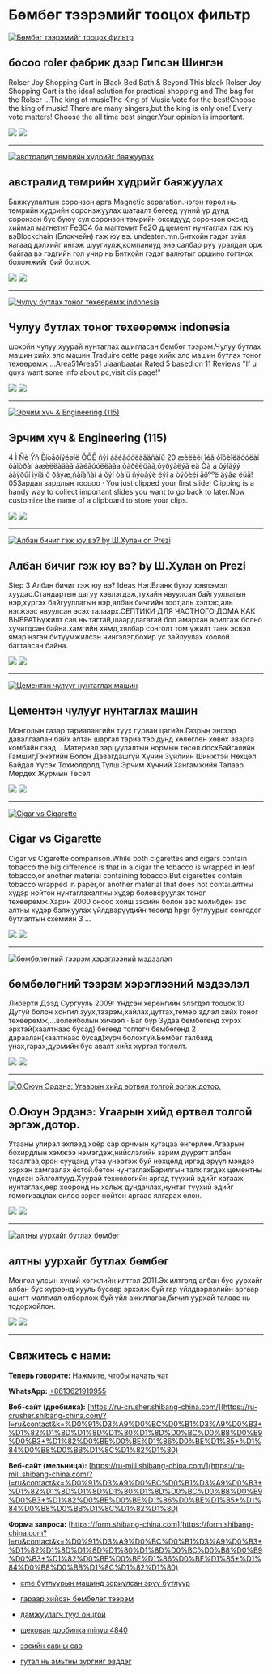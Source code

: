 # Бөмбөг тээрэмийг тооцох фильтр

<a href="https://swt.shibang-china.com/?l=ru&img&k=%D0%91%D3%A9%D0%BC%D0%B1%D3%A9%D0%B3+%D1%82%D1%8D%D1%8D%D1%80%D1%8D%D0%BC%D0%B8%D0%B9%D0%B3+%D1%82%D0%BE%D0%BE%D1%86%D0%BE%D1%85+%D1%84%D0%B8%D0%BB%D1%8C%D1%82%D1%80" target="_blank">![Бөмбөг тээрэмийг тооцох фильтр](http://static.shibang-china.com/all-800x300/758.jpg)</a>

## босоо roler фабрик дээр Гипсэн Шингэн
Rolser Joy Shopping Cart in Black Bed Bath &amp; Beyond.This black Rolser Joy Shopping Cart is the ideal solution for practical shopping and The bag for the Rolser …The king of musicThe King of Music Vote for the best!Choose the king of music! There are many singers,but the king is only one! Every vote matters! Choose the all time best singer.Your opinion is important.


<a href="https://whatsapp.shibangsoft.com/WhatsApp.php" target="_blank" title="WhatsApp">![](http://static.shibang-china.com/icon/whatsapp.png)</a> <a href="https://swt.shibang-china.com/?l=ru&icon&k=%D0%91%D3%A9%D0%BC%D0%B1%D3%A9%D0%B3+%D1%82%D1%8D%D1%8D%D1%80%D1%8D%D0%BC%D0%B8%D0%B9%D0%B3+%D1%82%D0%BE%D0%BE%D1%86%D0%BE%D1%85+%D1%84%D0%B8%D0%BB%D1%8C%D1%82%D1%80" target="_blank">![](http://static.shibang-china.com/icon/chat-ru.png)</a>

---

<a href="https://swt.shibang-china.com/?l=ru&img&k=%D0%91%D3%A9%D0%BC%D0%B1%D3%A9%D0%B3+%D1%82%D1%8D%D1%8D%D1%80%D1%8D%D0%BC%D0%B8%D0%B9%D0%B3+%D1%82%D0%BE%D0%BE%D1%86%D0%BE%D1%85+%D1%84%D0%B8%D0%BB%D1%8C%D1%82%D1%80" target="_blank">![австралид төмрийн хүдрийг баяжуулах](http://static.shibang-china.com/all-800x300/237.jpg)</a>

## австралид төмрийн хүдрийг баяжуулах
Баяжуулалтын соронзон арга Magnetic separation.нэгэн төрөл нь төмрийн хүдрийн соронзжуулах шатаалт бөгөөд үүний үр дүнд соронзон бус буюу сул соронзон төмрийн оксидууд соронзон оксид хиймэл магнетит Fe3O4 ба магтемит Fe2O д.цемент нунтаглах гэж юу вэBlockchain (Блокчейн) гэж юу вэ. undesten.mn.Биткойн гэдэг зүйл яагаад дэлхийг ингэж шуугиулж,компаниуд энэ салбар руу уралдан орж байгаа вэ гэдгийн гол учир нь Биткойн гэдэг валютыг оршино тогтнох боломжийг бий болгож.


<a href="https://whatsapp.shibangsoft.com/WhatsApp.php" target="_blank" title="WhatsApp">![](http://static.shibang-china.com/icon/whatsapp.png)</a> <a href="https://swt.shibang-china.com/?l=ru&icon&k=%D0%91%D3%A9%D0%BC%D0%B1%D3%A9%D0%B3+%D1%82%D1%8D%D1%8D%D1%80%D1%8D%D0%BC%D0%B8%D0%B9%D0%B3+%D1%82%D0%BE%D0%BE%D1%86%D0%BE%D1%85+%D1%84%D0%B8%D0%BB%D1%8C%D1%82%D1%80" target="_blank">![](http://static.shibang-china.com/icon/chat-ru.png)</a>

---

<a href="https://swt.shibang-china.com/?l=ru&img&k=%D0%91%D3%A9%D0%BC%D0%B1%D3%A9%D0%B3+%D1%82%D1%8D%D1%8D%D1%80%D1%8D%D0%BC%D0%B8%D0%B9%D0%B3+%D1%82%D0%BE%D0%BE%D1%86%D0%BE%D1%85+%D1%84%D0%B8%D0%BB%D1%8C%D1%82%D1%80" target="_blank">![Чулуу бутлах тоног төхөөрөмж indonesia](http://static.shibang-china.com/all-800x300/1370.jpg)</a>

## Чулуу бутлах тоног төхөөрөмж indonesia
шохойн чулуу хуурай нунтаглах ашигласан бөмбөг тээрэм.Чулуу бутлах машин хийх элс машин Traduire cette page хийх элс машин бутлах тоног төхөөрөмж …Area51Area51 ulaanbaatar Rated 5 based on 11 Reviews &quot;If u guys want some info about pc,visit dis page!&quot;


<a href="https://whatsapp.shibangsoft.com/WhatsApp.php" target="_blank" title="WhatsApp">![](http://static.shibang-china.com/icon/whatsapp.png)</a> <a href="https://swt.shibang-china.com/?l=ru&icon&k=%D0%91%D3%A9%D0%BC%D0%B1%D3%A9%D0%B3+%D1%82%D1%8D%D1%8D%D1%80%D1%8D%D0%BC%D0%B8%D0%B9%D0%B3+%D1%82%D0%BE%D0%BE%D1%86%D0%BE%D1%85+%D1%84%D0%B8%D0%BB%D1%8C%D1%82%D1%80" target="_blank">![](http://static.shibang-china.com/icon/chat-ru.png)</a>

---

<a href="https://swt.shibang-china.com/?l=ru&img&k=%D0%91%D3%A9%D0%BC%D0%B1%D3%A9%D0%B3+%D1%82%D1%8D%D1%8D%D1%80%D1%8D%D0%BC%D0%B8%D0%B9%D0%B3+%D1%82%D0%BE%D0%BE%D1%86%D0%BE%D1%85+%D1%84%D0%B8%D0%BB%D1%8C%D1%82%D1%80" target="_blank">![Эрчим хүч &amp; Engineering (115)](http://static.shibang-china.com/all-800x300/993.jpg)</a>

## Эрчим хүч &amp; Engineering (115)
4 &#204; &#209;&#232; &#221;&#241; &#200;&#237;&#242;&#229;&#240;&#237;&#253;&#233;&#248;&#237;&#235; &#213;&#213;&#202; &#241;&#253;&#237; &#225;&#224;&#233;&#227;&#243;&#243;&#235;&#224;&#227;&#228;&#241;&#224;&#237;&#251; 20 &#230;&#232;&#235;&#232;&#233;&#237; &#238;&#233;&#227; &#242;&#238;&#245;&#232;&#238;&#235;&#228;&#243;&#243;&#235;&#224;&#237; &#245;&#224;&#236;&#242;&#240;&#224;&#237; &#224;&#230;&#232;&#235;&#235;&#224;&#228;&#224;&#227; &#225;&#224;&#233;&#227;&#243;&#243;&#235;&#235;&#224;&#227;а,&#245;&#224;&#240;&#232;&#235;&#246;&#224;&#227;,&#245;&#253;&#240;&#253;&#227;&#235;&#253;&#227; &#232;&#228; &#210;&#224; &#225; &#245;&#253;&#237;&#228;&#253;&#253; &#225;&#224;&#255;&#240;&#251;&#237; &#236;&#253;&#237;&#228; &#245; &#240;&#227;&#253;&#230;,&#241;&#224;&#237;&#224;&#241;&#224;&#237; &#225; &#245;&#253;&#237; &#242;&#224;&#237;&#252; &#241;&#253;&#242;&#227;&#253;&#235; &#235;&#253;&#237; &#225; &#242;&#253;&#245;&#232;&#233;&#237; &#229;&#240;&#186;&#186;&#235; &#228;&#253;&#226;&#248; &#235;&#252;&#229;! 05Зардал зардлын тооцоо&nbsp;&#0183;&#32;You just clipped your first slide! Clipping is a handy way to collect important slides you want to go back to later.Now customize the name of a clipboard to store your clips.


<a href="https://whatsapp.shibangsoft.com/WhatsApp.php" target="_blank" title="WhatsApp">![](http://static.shibang-china.com/icon/whatsapp.png)</a> <a href="https://swt.shibang-china.com/?l=ru&icon&k=%D0%91%D3%A9%D0%BC%D0%B1%D3%A9%D0%B3+%D1%82%D1%8D%D1%8D%D1%80%D1%8D%D0%BC%D0%B8%D0%B9%D0%B3+%D1%82%D0%BE%D0%BE%D1%86%D0%BE%D1%85+%D1%84%D0%B8%D0%BB%D1%8C%D1%82%D1%80" target="_blank">![](http://static.shibang-china.com/icon/chat-ru.png)</a>

---

<a href="https://swt.shibang-china.com/?l=ru&img&k=%D0%91%D3%A9%D0%BC%D0%B1%D3%A9%D0%B3+%D1%82%D1%8D%D1%8D%D1%80%D1%8D%D0%BC%D0%B8%D0%B9%D0%B3+%D1%82%D0%BE%D0%BE%D1%86%D0%BE%D1%85+%D1%84%D0%B8%D0%BB%D1%8C%D1%82%D1%80" target="_blank">![Албан бичиг гэж юу вэ? by Ш.Хулан on Prezi](http://static.shibang-china.com/all-800x300/871.jpg)</a>

## Албан бичиг гэж юу вэ? by Ш.Хулан on Prezi
Step 3 Албан бичиг гэж юу вэ? Ideas Нэг.Бланк буюу хэвлэмэл хуудас.Стандартын дагуу хэвлэгдэж,тухайн явуулсан байгууллагын нэр,хүргэх байгууллагын нэр,албан бичгийн тоот,аль хэлтэс,аль нэгжээс явуулсан эсэх талаарх.СЕПТИКИ ДЛЯ ЧАСТНОГО ДОМА КАК ВЫБРАТЬүжилт сав нь тагтай,шаардлагатай бол амархан арилгаж болно хучигдсан байна.хамгийн хямд,хялбар сонголт том үжилт танк эсвэл ямар нэгэн битүүмжилсэн чингэлэг,бохир ус зайлуулах хоолой багтаасан байна.


<a href="https://whatsapp.shibangsoft.com/WhatsApp.php" target="_blank" title="WhatsApp">![](http://static.shibang-china.com/icon/whatsapp.png)</a> <a href="https://swt.shibang-china.com/?l=ru&icon&k=%D0%91%D3%A9%D0%BC%D0%B1%D3%A9%D0%B3+%D1%82%D1%8D%D1%8D%D1%80%D1%8D%D0%BC%D0%B8%D0%B9%D0%B3+%D1%82%D0%BE%D0%BE%D1%86%D0%BE%D1%85+%D1%84%D0%B8%D0%BB%D1%8C%D1%82%D1%80" target="_blank">![](http://static.shibang-china.com/icon/chat-ru.png)</a>

---

<a href="https://swt.shibang-china.com/?l=ru&img&k=%D0%91%D3%A9%D0%BC%D0%B1%D3%A9%D0%B3+%D1%82%D1%8D%D1%8D%D1%80%D1%8D%D0%BC%D0%B8%D0%B9%D0%B3+%D1%82%D0%BE%D0%BE%D1%86%D0%BE%D1%85+%D1%84%D0%B8%D0%BB%D1%8C%D1%82%D1%80" target="_blank">![Цементэн чулууг нунтаглах машин](http://static.shibang-china.com/all-800x300/343.jpg)</a>

## Цементэн чулууг нунтаглах машин
Монголын газар тариалангийн түүх гурван цагийн.Газрын энгээр давалгаалан байх алтан шаргал тариа тэр дунд хөлөглөн хөвөх аварга комбайн гээд …Материал зарцуулалтын нормын төсөл.docxБайгалийн Гамшиг,Гэнэтийн Болон Давагдашгүй Хүчин Зүйлийн Шинжтэй Нөхцөл Байдал Үүсэх Тохиолдолд Түлш Эрчим Хүчний Хангамжийн Талаар Мөрдөх Журмын Төсөл


<a href="https://whatsapp.shibangsoft.com/WhatsApp.php" target="_blank" title="WhatsApp">![](http://static.shibang-china.com/icon/whatsapp.png)</a> <a href="https://swt.shibang-china.com/?l=ru&icon&k=%D0%91%D3%A9%D0%BC%D0%B1%D3%A9%D0%B3+%D1%82%D1%8D%D1%8D%D1%80%D1%8D%D0%BC%D0%B8%D0%B9%D0%B3+%D1%82%D0%BE%D0%BE%D1%86%D0%BE%D1%85+%D1%84%D0%B8%D0%BB%D1%8C%D1%82%D1%80" target="_blank">![](http://static.shibang-china.com/icon/chat-ru.png)</a>

---

<a href="https://swt.shibang-china.com/?l=ru&img&k=%D0%91%D3%A9%D0%BC%D0%B1%D3%A9%D0%B3+%D1%82%D1%8D%D1%8D%D1%80%D1%8D%D0%BC%D0%B8%D0%B9%D0%B3+%D1%82%D0%BE%D0%BE%D1%86%D0%BE%D1%85+%D1%84%D0%B8%D0%BB%D1%8C%D1%82%D1%80" target="_blank">![Cigar vs Cigarette](http://static.shibang-china.com/all-800x300/1337.jpg)</a>

## Cigar vs Cigarette
Cigar vs Cigarette comparison.While both cigarettes and cigars contain tobacco the big difference is that in a cigar the tobacco is wrapped in leaf tobacco,or another material containing tobacco.But cigarettes contain tobacco wrapped in paper,or another material that does not contai.алтны хүдэр нойтон нунтаглахалтны хүдэр боловсруулах тоног төхөөрөмж.Харин 2000 оноос хойш зэсийн болон зэс молибден зэс алтны хүдэр баяжуулах үйлдвэрүүдийн төсөлд hpgr бутлуурыг сонгодог бутлалтын схемийн 3 …


<a href="https://whatsapp.shibangsoft.com/WhatsApp.php" target="_blank" title="WhatsApp">![](http://static.shibang-china.com/icon/whatsapp.png)</a> <a href="https://swt.shibang-china.com/?l=ru&icon&k=%D0%91%D3%A9%D0%BC%D0%B1%D3%A9%D0%B3+%D1%82%D1%8D%D1%8D%D1%80%D1%8D%D0%BC%D0%B8%D0%B9%D0%B3+%D1%82%D0%BE%D0%BE%D1%86%D0%BE%D1%85+%D1%84%D0%B8%D0%BB%D1%8C%D1%82%D1%80" target="_blank">![](http://static.shibang-china.com/icon/chat-ru.png)</a>

---

<a href="https://swt.shibang-china.com/?l=ru&img&k=%D0%91%D3%A9%D0%BC%D0%B1%D3%A9%D0%B3+%D1%82%D1%8D%D1%8D%D1%80%D1%8D%D0%BC%D0%B8%D0%B9%D0%B3+%D1%82%D0%BE%D0%BE%D1%86%D0%BE%D1%85+%D1%84%D0%B8%D0%BB%D1%8C%D1%82%D1%80" target="_blank">![бөмбөлөгний тээрэм хэрэглээний мэдээлэл](http://static.shibang-china.com/all-800x300/41.jpg)</a>

## бөмбөлөгний тээрэм хэрэглээний мэдээлэл
Либерти Дээд Сургууль 2009: Үндсэн хөрөнгийн элэгдэл тооцох.10 Дугуй болон хонгил зуух,тээрэм,хайлах,цутгах,төмөр эдлэл хийх тоног төхөөрөмж,…волейболын хичээл&nbsp;&#0183;&#32;Баг бүр 3удаа бөмбөгөнд хүрэх эрхтэй(хаалтнаас бусад) бөгөөд тоглогч бөмбөгөнд 2 дараалан(хаалтнаас бусад)хүрч болохгүй.Бөмбөг талбайд унах,гарах,дүрмийн бус авалт хийх хүртэл тоглолт.


<a href="https://whatsapp.shibangsoft.com/WhatsApp.php" target="_blank" title="WhatsApp">![](http://static.shibang-china.com/icon/whatsapp.png)</a> <a href="https://swt.shibang-china.com/?l=ru&icon&k=%D0%91%D3%A9%D0%BC%D0%B1%D3%A9%D0%B3+%D1%82%D1%8D%D1%8D%D1%80%D1%8D%D0%BC%D0%B8%D0%B9%D0%B3+%D1%82%D0%BE%D0%BE%D1%86%D0%BE%D1%85+%D1%84%D0%B8%D0%BB%D1%8C%D1%82%D1%80" target="_blank">![](http://static.shibang-china.com/icon/chat-ru.png)</a>

---

<a href="https://swt.shibang-china.com/?l=ru&img&k=%D0%91%D3%A9%D0%BC%D0%B1%D3%A9%D0%B3+%D1%82%D1%8D%D1%8D%D1%80%D1%8D%D0%BC%D0%B8%D0%B9%D0%B3+%D1%82%D0%BE%D0%BE%D1%86%D0%BE%D1%85+%D1%84%D0%B8%D0%BB%D1%8C%D1%82%D1%80" target="_blank">![О.Оюун Эрдэнэ: Угаарын хийд өртвөл толгой эргэж,дотор.](http://static.shibang-china.com/all-800x300/1079.jpg)</a>

## О.Оюун Эрдэнэ: Угаарын хийд өртвөл толгой эргэж,дотор.
Утааны улирал эхлээд хоёр сар орчмын хугацаа өнгөрлөө.Агаарын бохирдлын хэмжээ нэмэгдэж,нийслэлийн зарим дүүрэгт албан тасалгаа,орон сууцанд утаа үнэртэж буй нөхцөлд иргэд эрүүл мэндээ хэрхэн хамгаалах ёстой.бетон нунтаглахБарилгын талх гэгдэх цементны үндсэн ойлголтууд.Хуурай технологийн аргад түүхий эдийг хатааж нунтаглах,өөр хооронд нь хольж дундачлах,нунтаг түүхий эдийг гомогизацлах силос зэрэг нойтон аргаас ялгарах олон.


<a href="https://whatsapp.shibangsoft.com/WhatsApp.php" target="_blank" title="WhatsApp">![](http://static.shibang-china.com/icon/whatsapp.png)</a> <a href="https://swt.shibang-china.com/?l=ru&icon&k=%D0%91%D3%A9%D0%BC%D0%B1%D3%A9%D0%B3+%D1%82%D1%8D%D1%8D%D1%80%D1%8D%D0%BC%D0%B8%D0%B9%D0%B3+%D1%82%D0%BE%D0%BE%D1%86%D0%BE%D1%85+%D1%84%D0%B8%D0%BB%D1%8C%D1%82%D1%80" target="_blank">![](http://static.shibang-china.com/icon/chat-ru.png)</a>

---

<a href="https://swt.shibang-china.com/?l=ru&img&k=%D0%91%D3%A9%D0%BC%D0%B1%D3%A9%D0%B3+%D1%82%D1%8D%D1%8D%D1%80%D1%8D%D0%BC%D0%B8%D0%B9%D0%B3+%D1%82%D0%BE%D0%BE%D1%86%D0%BE%D1%85+%D1%84%D0%B8%D0%BB%D1%8C%D1%82%D1%80" target="_blank">![алтны уурхайг бутлах бөмбөг](http://static.shibang-china.com/all-800x300/345.jpg)</a>

## алтны уурхайг бутлах бөмбөг
Монгол улсын хүний хөгжлийн илтгэл 2011.Эх илтгэлд албан бус уурхайг албан бус хүрээнд хууль бусаар эрхэлж буй гар үйлдвэрлэлийн аргаар ашигт малтмал олборлож буй үйл ажиллагаа,бичил уурхай талаас нь тодорхойлон.

<a href="https://whatsapp.shibangsoft.com/WhatsApp.php" target="_blank" title="WhatsApp">![](http://static.shibang-china.com/icon/whatsapp.png)</a> <a href="https://swt.shibang-china.com/?l=ru&icon&k=%D0%91%D3%A9%D0%BC%D0%B1%D3%A9%D0%B3+%D1%82%D1%8D%D1%8D%D1%80%D1%8D%D0%BC%D0%B8%D0%B9%D0%B3+%D1%82%D0%BE%D0%BE%D1%86%D0%BE%D1%85+%D1%84%D0%B8%D0%BB%D1%8C%D1%82%D1%80" target="_blank">![](http://static.shibang-china.com/icon/chat-ru.png)</a>

---
## Свяжитесь с нами:

**Теперь говорите:** [Нажмите, чтобы начать чат](https://swt.shibang-china.com?l=ru&contact&k=%D0%91%D3%A9%D0%BC%D0%B1%D3%A9%D0%B3+%D1%82%D1%8D%D1%8D%D1%80%D1%8D%D0%BC%D0%B8%D0%B9%D0%B3+%D1%82%D0%BE%D0%BE%D1%86%D0%BE%D1%85+%D1%84%D0%B8%D0%BB%D1%8C%D1%82%D1%80)

**WhatsApp:**  [+8613621919955](https://whatsapp.shibangsoft.com/WhatsApp.php)

**Веб-сайт (дробилка):** [https://ru-crusher.shibang-china.com/](https://ru-crusher.shibang-china.com/?l=ru&contact&k=%D0%91%D3%A9%D0%BC%D0%B1%D3%A9%D0%B3+%D1%82%D1%8D%D1%8D%D1%80%D1%8D%D0%BC%D0%B8%D0%B9%D0%B3+%D1%82%D0%BE%D0%BE%D1%86%D0%BE%D1%85+%D1%84%D0%B8%D0%BB%D1%8C%D1%82%D1%80)

**Веб-сайт (мельница):** [https://ru-mill.shibang-china.com/](https://ru-mill.shibang-china.com/?l=ru&contact&k=%D0%91%D3%A9%D0%BC%D0%B1%D3%A9%D0%B3+%D1%82%D1%8D%D1%8D%D1%80%D1%8D%D0%BC%D0%B8%D0%B9%D0%B3+%D1%82%D0%BE%D0%BE%D1%86%D0%BE%D1%85+%D1%84%D0%B8%D0%BB%D1%8C%D1%82%D1%80)

**Форма запроса:** [https://form.shibang-china.com](https://form.shibang-china.com?l=ru&contact&k=%D0%91%D3%A9%D0%BC%D0%B1%D3%A9%D0%B3+%D1%82%D1%8D%D1%8D%D1%80%D1%8D%D0%BC%D0%B8%D0%B9%D0%B3+%D1%82%D0%BE%D0%BE%D1%86%D0%BE%D1%85+%D1%84%D0%B8%D0%BB%D1%8C%D1%82%D1%80)

* [cme бутлуурын машинд зориулсан эрүү бутлуур](../129/cme%20%D0%B1%D1%83%D1%82%D0%BB%D1%83%D1%83%D1%80%D1%8B%D0%BD%20%D0%BC%D0%B0%D1%88%D0%B8%D0%BD%D0%B4%20%D0%B7%D0%BE%D1%80%D0%B8%D1%83%D0%BB%D1%81%D0%B0%D0%BD%20%D1%8D%D1%80%D2%AF%D2%AF%20%D0%B1%D1%83%D1%82%D0%BB%D1%83%D1%83%D1%80.md)

* [гараар хийсэн бөмбөлөг тээрэм](../128/%D0%B3%D0%B0%D1%80%D0%B0%D0%B0%D1%80%20%D1%85%D0%B8%D0%B9%D1%81%D1%8D%D0%BD%20%D0%B1%D3%A9%D0%BC%D0%B1%D3%A9%D0%BB%D3%A9%D0%B3%20%D1%82%D1%8D%D1%8D%D1%80%D1%8D%D0%BC.md)

* [дамжуулагч тууз онцгой](../126/%D0%B4%D0%B0%D0%BC%D0%B6%D1%83%D1%83%D0%BB%D0%B0%D0%B3%D1%87%20%D1%82%D1%83%D1%83%D0%B7%20%D0%BE%D0%BD%D1%86%D0%B3%D0%BE%D0%B9.md)

* [щековая дробилка minyu 4840](../130/%D1%89%D0%B5%D0%BA%D0%BE%D0%B2%D0%B0%D1%8F%20%D0%B4%D1%80%D0%BE%D0%B1%D0%B8%D0%BB%D0%BA%D0%B0%20minyu%204840.md)

* [зэсийн савны сав](../130/%D0%B7%D1%8D%D1%81%D0%B8%D0%B9%D0%BD%20%D1%81%D0%B0%D0%B2%D0%BD%D1%8B%20%D1%81%D0%B0%D0%B2.md)

* [гутал нь амьтны зургийг эвддэг](../127/%D0%B3%D1%83%D1%82%D0%B0%D0%BB%20%D0%BD%D1%8C%20%D0%B0%D0%BC%D1%8C%D1%82%D0%BD%D1%8B%20%D0%B7%D1%83%D1%80%D0%B3%D0%B8%D0%B9%D0%B3%20%D1%8D%D0%B2%D0%B4%D0%B4%D1%8D%D0%B3.md)